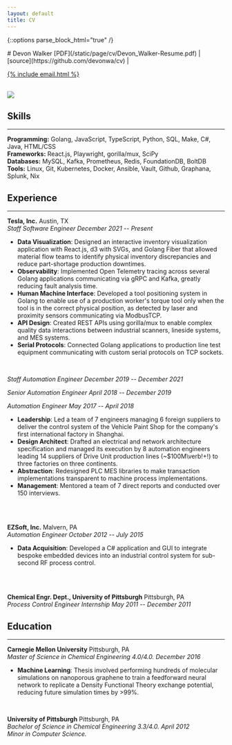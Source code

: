 ```yaml
---
layout: default
title: CV
---
```


{::options parse_block_html="true" /}
<div class="cv">
<div class="row">
<div class="col-xs-8">
<div class="text-left">
# Devon Walker
[PDF](/static/page/cv/Devon_Walker-Resume.pdf)
&#124;
[source](https://github.com/devonwa/cv)
&#124;

<a href="mailto:{% include email.html %}">{% include email.html %}</a>
<br />
<br />
</div>
</div>
<div class="col-xs-4">
<img class="img-responsive img-circle cv-pic" src="../static/image/profile_pic.png" />
</div>
</div>

## Skills
<hr>

**Programming:** Golang, JavaScript, TypeScript, Python, SQL, Make, C\#, Java, HTML/CSS<br />
**Frameworks:** React.js, Playwright, gorilla/mux, SciPy<br />
**Databases:** MySQL, Kafka, Prometheus, Redis, FoundationDB, BoltDB<br />
**Tools:** Linux, Git, Kubernetes, Docker, Ansible, Vault, Github, Graphana, Splunk, Nix<br />


## Experience
<hr>

**Tesla, Inc.** <span class="pull-right">Austin, TX</span><br />
<i>Staff Software Engineer <span class="pull-right">December 2021 -- Present</span></i><br />
* <b>Data Visualization</b>: Designed an interactive inventory visualization application with React.js, d3 with SVGs, and Golang Fiber that allowed material flow teams to identify physical inventory discrepancies and reduce part-shortage production downtimes.
* <b>Observability</b>: Implemented Open Telemetry tracing across several Golang applications communicating via gRPC and Kafka, greatly reducing fault analysis time.
* <b>Human Machine Interface</b>: Developed a tool positioning system in Golang to enable use of a production worker's torque tool only when the tool is in the correct physical position, as detected by laser and proximity sensors communicating via ModbusTCP.
* <b>API Design</b>: Created REST APIs using gorilla/mux to enable complex quality data interactions between industrial scanners, lineside systems, and MES systems.
* <b>Serial Protocols</b>: Connected Golang applications to production line test equipment communicating with custom serial protocols on TCP sockets.
<br />

<i>Staff Automation Engineer <span class="pull-right">December 2019 -- December 2021</span></i><br />

<i>Senior Automation Engineer <span class="pull-right">April 2018 -- December 2019</span></i><br />

<i>Automation Engineer <span class="pull-right">May 2017 -- April 2018</span></i><br />
* <b>Leadership</b>: Led a team of 7 engineers managing 6 foreign suppliers to deliver the control system of the Vehicle Paint Shop for the company's first international factory in Shanghai.
* <b>Design Architect</b>: Drafted an electrical and network architecture specification and managed its execution by 8 automation engineers leading 14 suppliers of Drive Unit production lines (~\$100M\verb!+!) to three factories on three continents.
* <b>Abstraction</b>: Redesigned PLC MES libraries to make transaction implementations transparent to machine process implementations.
* <b>Management</b>: Mentored a team of 7 direct reports and conducted over 150 interviews.
<br />



<br />


**EZSoft, Inc.** <span class="pull-right">Malvern, PA</span><br />
<i>Automation Engineer <span class="pull-right">October 2012 -- July 2015</span></i><br />
* <b>Data Acquisition</b>: Developed a C\# application and GUI to integrate bespoke embedded devices into an industrial control system for sub-second RF process control.
<br />



<br />


**Chemical Engr. Dept., University of Pittsburgh** <span class="pull-right">Pittsburgh, PA</span><br />
<i>Process Control Engineer Internship <span class="pull-right">May 2011 -- December 2011</span></i><br />






<!-- 
## Research
<hr>

 
-->

## Education
<hr>

**Carnegie Mellon University** <span class="pull-right">Pittsburgh, PA</span><br />
<i>Master of Science in Chemical Engineering 4.0/4.0. <span class="pull-right">December 2016</span></i><br />

* **Machine Learning**: Thesis involved performing hundreds of molecular simulations on nanoporous graphene to train a feedforward neural network to replicate a Density Functional Theory exchange potential, reducing future simulation times by >99\%.

<br />

**University of Pittsburgh** <span class="pull-right">Pittsburgh, PA</span><br />
<i>Bachelor of Science in Chemical Engineering 3.3/4.0. <span class="pull-right">April 2012</span></i><br />
<i>Minor in Computer Science.</i><br />

<br />


</div>